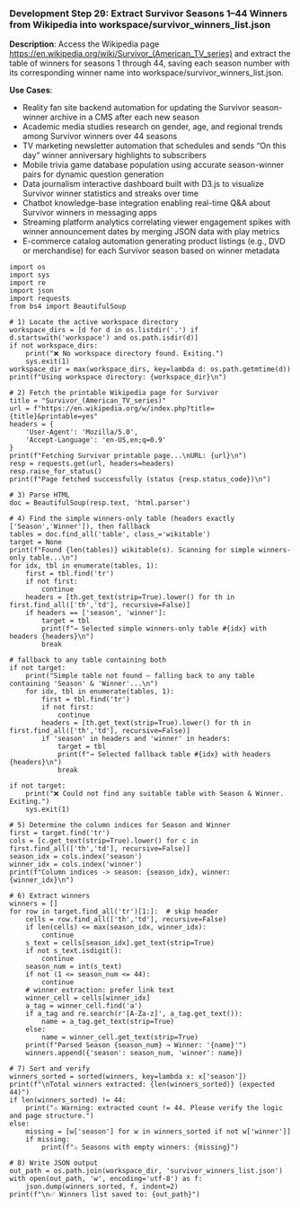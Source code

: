### Development Step 29: Extract Survivor Seasons 1–44 Winners from Wikipedia into workspace/survivor_winners_list.json

**Description**: Access the Wikipedia page https://en.wikipedia.org/wiki/Survivor_(American_TV_series) and extract the table of winners for seasons 1 through 44, saving each season number with its corresponding winner name into workspace/survivor_winners_list.json.

**Use Cases**:
- Reality fan site backend automation for updating the Survivor season-winner archive in a CMS after each new season
- Academic media studies research on gender, age, and regional trends among Survivor winners over 44 seasons
- TV marketing newsletter automation that schedules and sends “On this day” winner anniversary highlights to subscribers
- Mobile trivia game database population using accurate season-winner pairs for dynamic question generation
- Data journalism interactive dashboard built with D3.js to visualize Survivor winner statistics and streaks over time
- Chatbot knowledge-base integration enabling real-time Q&A about Survivor winners in messaging apps
- Streaming platform analytics correlating viewer engagement spikes with winner announcement dates by merging JSON data with play metrics
- E-commerce catalog automation generating product listings (e.g., DVD or merchandise) for each Survivor season based on winner metadata

```
import os
import sys
import re
import json
import requests
from bs4 import BeautifulSoup

# 1) Locate the active workspace directory
workspace_dirs = [d for d in os.listdir('.') if d.startswith('workspace') and os.path.isdir(d)]
if not workspace_dirs:
    print("❌ No workspace directory found. Exiting.")
    sys.exit(1)
workspace_dir = max(workspace_dirs, key=lambda d: os.path.getmtime(d))
print(f"Using workspace directory: {workspace_dir}\n")

# 2) Fetch the printable Wikipedia page for Survivor
title = "Survivor_(American_TV_series)"
url = f"https://en.wikipedia.org/w/index.php?title={title}&printable=yes"
headers = {
    'User-Agent': 'Mozilla/5.0',
    'Accept-Language': 'en-US,en;q=0.9'
}
print(f"Fetching Survivor printable page...\nURL: {url}\n")
resp = requests.get(url, headers=headers)
resp.raise_for_status()
print(f"Page fetched successfully (status {resp.status_code})\n")

# 3) Parse HTML
doc = BeautifulSoup(resp.text, 'html.parser')

# 4) Find the simple winners-only table (headers exactly ['Season','Winner']), then fallback
tables = doc.find_all('table', class_='wikitable')
target = None
print(f"Found {len(tables)} wikitable(s). Scanning for simple winners-only table...\n")
for idx, tbl in enumerate(tables, 1):
    first = tbl.find('tr')
    if not first:
        continue
    headers = [th.get_text(strip=True).lower() for th in first.find_all(['th','td'], recursive=False)]
    if headers == ['season', 'winner']:
        target = tbl
        print(f"→ Selected simple winners-only table #{idx} with headers {headers}\n")
        break

# fallback to any table containing both
if not target:
    print("Simple table not found – falling back to any table containing 'Season' & 'Winner'...\n")
    for idx, tbl in enumerate(tables, 1):
        first = tbl.find('tr')
        if not first:
            continue
        headers = [th.get_text(strip=True).lower() for th in first.find_all(['th','td'], recursive=False)]
        if 'season' in headers and 'winner' in headers:
            target = tbl
            print(f"→ Selected fallback table #{idx} with headers {headers}\n")
            break

if not target:
    print("❌ Could not find any suitable table with Season & Winner. Exiting.")
    sys.exit(1)

# 5) Determine the column indices for Season and Winner
first = target.find('tr')
cols = [c.get_text(strip=True).lower() for c in first.find_all(['th','td'], recursive=False)]
season_idx = cols.index('season')
winner_idx = cols.index('winner')
print(f"Column indices -> season: {season_idx}, winner: {winner_idx}\n")

# 6) Extract winners
winners = []
for row in target.find_all('tr')[1:]:  # skip header
    cells = row.find_all(['th','td'], recursive=False)
    if len(cells) <= max(season_idx, winner_idx):
        continue
    s_text = cells[season_idx].get_text(strip=True)
    if not s_text.isdigit():
        continue
    season_num = int(s_text)
    if not (1 <= season_num <= 44):
        continue
    # winner extraction: prefer link text
    winner_cell = cells[winner_idx]
    a_tag = winner_cell.find('a')
    if a_tag and re.search(r'[A-Za-z]', a_tag.get_text()):
        name = a_tag.get_text(strip=True)
    else:
        name = winner_cell.get_text(strip=True)
    print(f"Parsed Season {season_num} → Winner: '{name}'")
    winners.append({'season': season_num, 'winner': name})

# 7) Sort and verify
winners_sorted = sorted(winners, key=lambda x: x['season'])
print(f"\nTotal winners extracted: {len(winners_sorted)} (expected 44)")
if len(winners_sorted) != 44:
    print("⚠️ Warning: extracted count != 44. Please verify the logic and page structure.")
else:
    missing = [w['season'] for w in winners_sorted if not w['winner']]
    if missing:
        print(f"⚠️ Seasons with empty winners: {missing}")

# 8) Write JSON output
out_path = os.path.join(workspace_dir, 'survivor_winners_list.json')
with open(out_path, 'w', encoding='utf-8') as f:
    json.dump(winners_sorted, f, indent=2)
print(f"\n✅ Winners list saved to: {out_path}")
```